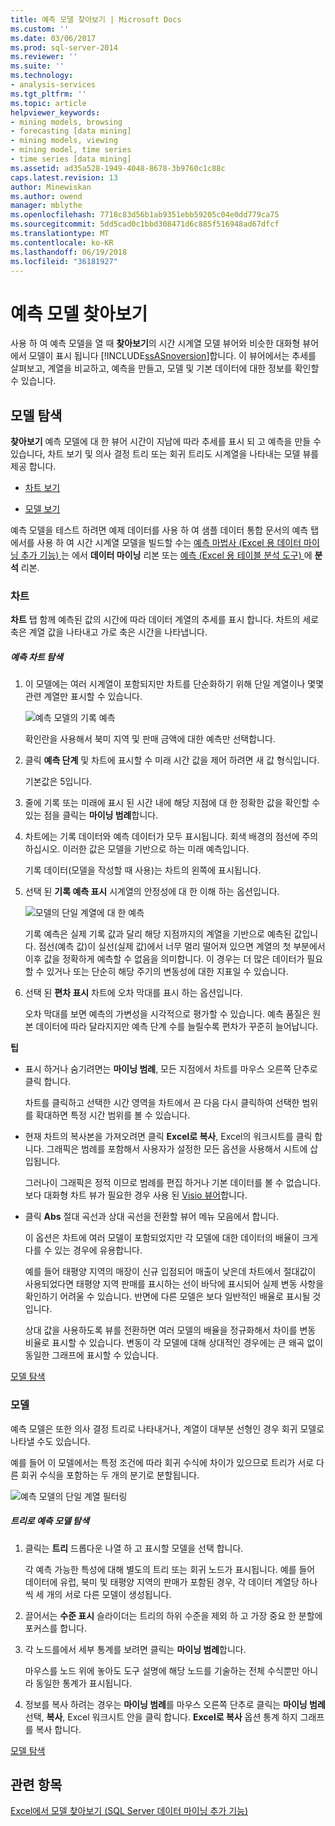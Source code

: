 ```yaml
---
title: 예측 모델 찾아보기 | Microsoft Docs
ms.custom: ''
ms.date: 03/06/2017
ms.prod: sql-server-2014
ms.reviewer: ''
ms.suite: ''
ms.technology:
- analysis-services
ms.tgt_pltfrm: ''
ms.topic: article
helpviewer_keywords:
- mining models, browsing
- forecasting [data mining]
- mining models, viewing
- mining model, time series
- time series [data mining]
ms.assetid: ad35a528-1949-4048-8678-3b9760c1c88c
caps.latest.revision: 13
author: Minewiskan
ms.author: owend
manager: mblythe
ms.openlocfilehash: 7718c83d56b1ab9351ebb59205c04e0dd779ca75
ms.sourcegitcommit: 5dd5cad0c1bbd308471d6c885f516948ad67dfcf
ms.translationtype: MT
ms.contentlocale: ko-KR
ms.lasthandoff: 06/19/2018
ms.locfileid: "36181927"
---
```

# <a name="browsing-a-forecasting-model"></a>예측 모델 찾아보기
  사용 하 여 예측 모델을 열 때 **찾아보기**의 시간 시계열 모델 뷰어와 비슷한 대화형 뷰어에서 모델이 표시 됩니다 [!INCLUDE[ssASnoversion](../includes/ssasnoversion-md.md)]합니다. 이 뷰어에서는 추세를 살펴보고, 계열을 비교하고, 예측을 만들고, 모델 및 기본 데이터에 대한 정보를 확인할 수 있습니다.  
  
##  <a name="bkmk_Top"></a> 모델 탐색  
 **찾아보기** 예측 모델에 대 한 뷰어 시간이 지남에 따라 추세를 표시 되 고 예측을 만들 수 있습니다, 차트 보기 및 의사 결정 트리 또는 회귀 트리도 시계열을 나타내는 모델 뷰를 제공 합니다.  
  
-   [차트 보기](#bkmk_charts)  
  
-   [모델 보기](#bkmk_Model)  
  
 예측 모델을 테스트 하려면 예제 데이터를 사용 하 여 샘플 데이터 통합 문서의 예측 탭에서를 사용 하 여 시간 시계열 모델을 빌드할 수는 [예측 마법사 &#40;Excel 용 데이터 마이닝 추가 기능&#41; ](forecast-wizard-data-mining-add-ins-for-excel.md) 는 에서 **데이터 마이닝** 리본 또는 [예측 &#40;Excel 용 테이블 분석 도구&#41; ](forecast-table-analysis-tools-for-excel.md) 에 **분석** 리본.  
  
###  <a name="bkmk_charts"></a> 차트  
 **차트** 탭 함께 예측된 값의 시간에 따라 데이터 계열의 추세를 표시 합니다. 차트의 세로 축은 계열 값을 나타내고 가로 축은 시간을 나타냅니다.  
  
##### <a name="explore-the-forecasting-chart"></a>예측 차트 탐색  
  
1.  이 모델에는 여러 시계열이 포함되지만 차트를 단순화하기 위해 단일 계열이나 몇몇 관련 계열만 표시할 수 있습니다.  
  
     ![예측 모델의 기록 예측](media/dm13-forecast-chart-historicpredictions.gif "예측 모델의 기록 예측")  
  
     확인란을 사용해서 북미 지역 및 판매 금액에 대한 예측만 선택합니다.  
  
2.  클릭 **예측 단계** 및 차트에 표시할 수 미래 시간 값을 제어 하려면 새 값 형식입니다.  
  
     기본값은 5입니다.  
  
3.  줄에 기록 또는 미래에 표시 된 시간 내에 해당 지점에 대 한 정확한 값을 확인할 수 있는 점을 클릭는 **마이닝 범례**합니다.  
  
4.  차트에는 기록 데이터와 예측 데이터가 모두 표시됩니다. 회색 배경의 점선에 주의하십시오. 이러한 값은 모델을 기반으로 하는 미래 예측입니다.  
  
     기록 데이터(모델을 작성할 때 사용)는 차트의 왼쪽에 표시됩니다.  
  
5.  선택 된 **기록 예측 표시** 시계열의 안정성에 대 한 이해 하는 옵션입니다.  
  
     ![모델의 단일 계열에 대 한 예측](media/dm13-forecast-chart-singleseries.gif "모델의 단일 계열에 대 한 예측")  
  
     기록 예측은 실제 기록 값과 달리 해당 지점까지의 계열을 기반으로 예측된 값입니다. 점선(예측 값)이 실선(실제 값)에서 너무 멀리 떨어져 있으면 계열의 첫 부분에서 이후 값을 정확하게 예측할 수 없음을 의미합니다. 이 경우는 더 많은 데이터가 필요할 수 있거나 또는 단순히 해당 주기의 변동성에 대한 지표일 수 있습니다.  
  
6.  선택 된 **편차 표시** 차트에 오차 막대를 표시 하는 옵션입니다.  
  
     오차 막대를 보면 예측의 가변성을 시각적으로 평가할 수 있습니다. 예측 품질은 원본 데이터에 따라 달라지지만 예측 단계 수를 늘릴수록 편차가 꾸준히 늘어납니다.  
  
 **팁**  
  
-   표시 하거나 숨기려면는 **마이닝 범례**, 모든 지점에서 차트를 마우스 오른쪽 단추로 클릭 합니다.  
  
     차트를 클릭하고 선택한 시간 영역을 차트에서 끈 다음 다시 클릭하여 선택한 범위를 확대하면 특정 시간 범위를 볼 수 있습니다.  
  
-   현재 차트의 복사본을 가져오려면 클릭 **Excel로 복사**, Excel의 워크시트를 클릭 합니다. 그래픽은 범례를 포함해서 사용자가 설정한 모든 옵션을 사용해서 시트에 삽입됩니다.  
  
     그러나이 그래픽은 정적 이므로 범례를 편집 하거나 기본 데이터를 볼 수 없습니다. 보다 대화형 차트 뷰가 필요한 경우 사용 된 [Visio 뷰어](viewing-data-mining-models-in-visio-data-mining-add-ins.md)합니다.  
  
-   클릭 **Abs** 절대 곡선과 상대 곡선을 전환할 뷰어 메뉴 모음에서 합니다.  
  
     이 옵션은 차트에 여러 모델이 포함되었지만 각 모델에 대한 데이터의 배율이 크게 다를 수 있는 경우에 유용합니다.  
  
     예를 들어 태평양 지역의 매장이 신규 입점되어 매출이 낮은데 차트에서 절대값이 사용되었다면 태평양 지역 판매를 표시하는 선이 바닥에 표시되어 실제 변동 사항을 확인하기 어려울 수 있습니다. 반면에 다른 모델은 보다 일반적인 배율로 표시될 것입니다.  
  
     상대 값을 사용하도록 뷰를 전환하면 여러 모델의 배율을 정규화해서 차이를 변동 비율로 표시할 수 있습니다. 변동이 각 모델에 대해 상대적인 경우에는 큰 왜곡 없이 동일한 그래프에 표시할 수 있습니다.  
  
 [모델 탐색](#bkmk_Top)  
  
###  <a name="bkmk_Model"></a> 모델  
 예측 모델은 또한 의사 결정 트리로 나타내거나, 계열이 대부분 선형인 경우 회귀 모델로 나타낼 수도 있습니다.  
  
 예를 들어 이 모델에서는 특정 조건에 따라 회귀 수식에 차이가 있으므로 트리가 서로 다른 회귀 수식을 포함하는 두 개의 분기로 분할됩니다.  
  
 ![예측 모델의 단일 계열 필터링](media/dm13-forecast-model-northamerica.gif "예측 모델의 단일 계열 필터링")  
  
##### <a name="explore-the-forecasting-model-as-a-tree"></a>트리로 예측 모델 탐색  
  
1.  클릭는 **트리** 드롭다운 나열 하 고 표시할 모델을 선택 합니다.  
  
     각 예측 가능한 특성에 대해 별도의 트리 또는 회귀 노드가 표시됩니다. 예를 들어 데이터에 유럽, 북미 및 태평양 지역의 판매가 포함된 경우, 각 데이터 계열당 하나씩 세 개의 서로 다른 모델이 생성됩니다.  
  
2.  끌어서는 **수준 표시** 슬라이더는 트리의 하위 수준을 제외 하 고 가장 중요 한 분할에 포커스를 합니다.  
  
3.  각 노드를에서 세부 통계를 보려면 클릭는 **마이닝 범례**합니다.  
  
     마우스를 노드 위에 놓아도 도구 설명에 해당 노드를 기술하는 전체 수식뿐만 아니라 동일한 통계가 표시됩니다.  
  
4.  정보를 복사 하려는 경우는 **마이닝 범례**를 마우스 오른쪽 단추로 클릭는 **마이닝 범례**선택, **복사**, Excel 워크시트 안을 클릭 합니다. **Excel로 복사** 옵션 통계 하지 그래프를 복사 합니다.  
  
 [모델 탐색](#bkmk_Top)  
  
## <a name="see-also"></a>관련 항목  
 [Excel에서 모델 찾아보기 &#40;SQL Server 데이터 마이닝 추가 기능&#41;](browsing-models-in-excel-sql-server-data-mining-add-ins.md)  
  
  